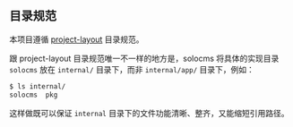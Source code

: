## 目录规范

本项目遵循 [project-layout](https://github.com/golang-standards/project-layout) 目录规范。

跟 project-layout 目录规范唯一不一样的地方是，solocms 将具体的实现目录 `solocms` 放在 `internal/` 目录下，而非 `internal/app/` 目录下，例如：

```bash
$ ls internal/
solocms  pkg
```

这样做既可以保证 `internal` 目录下的文件功能清晰、整齐，又能缩短引用路径。
